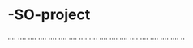 # -SO-project
....
....
....
....
....
....
....
....
....
....
....
....
....
....
....
....
....
..
